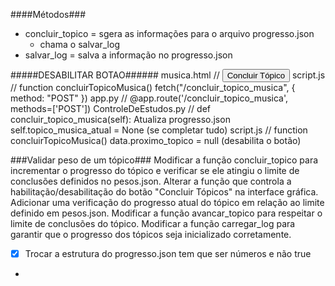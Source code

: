####Métodos###
- concluir_topico = sgera as informações para o  arquivo progresso.json
    - chama o salvar_log
- salvar_log = salva a informação no progresso.json





#####DESABILITAR BOTAO######
    musica.html // <button class="button" onclick="concluirTopicoMusica()">Concluir Tópico</button>
    script.js //   function concluirTopicoMusica() 
                                fetch("/concluir_topico_musica", { method: "POST" })
    app.py  //  @app.route('/concluir_topico_musica', methods=['POST'])
    ControleDeEstudos.py //   def concluir_topico_musica(self):
                                            Atualiza progresso.json
                                                        self.topico_musica_atual = None (se completar tudo)
        script.js //  function concluirTopicoMusica()
                                data.proximo_topico = null (desabilita o botão)






###Validar peso de um tópico###
    Modificar a função concluir_topico para incrementar o progresso do tópico e verificar se ele atingiu o limite de conclusões definidos no pesos.json.
            Alterar a função que controla a habilitação/desabilitação do botão "Concluir Tópicos" na interface gráfica.
            Adicionar uma verificação do progresso atual do tópico em relação ao limite definido em pesos.json.
    Modificar a função avancar_topico para respeitar o limite de conclusões do tópico.
    Modificar a função carregar_log para garantir que o progresso dos tópicos seja inicializado corretamente.




- [x] Trocar a estrutura do progresso.json tem que ser números e não true
-